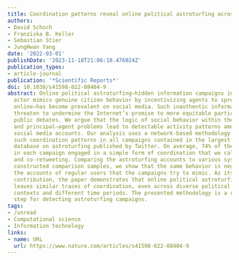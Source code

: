 ```yaml
---
title: Coordination patterns reveal online political astroturfing across the world
authors:
- David Schoch
- Franziska B. Keller
- Sebastian Stier
- JungHwan Yang
date: '2022-03-01'
publishDate: '2023-11-18T21:06:10.476024Z'
publication_types:
- article-journal
publication: '*Scientific Reports*'
doi: 10.1038/s41598-022-08404-9
abstract: Online political astroturfing—hidden information campaigns in which a political
  actor mimics genuine citizen behavior by incentivizing agents to spread information
  online—has become prevalent on social media. Such inauthentic information campaigns
  threaten to undermine the Internet’s promise to more equitable participation in
  public debates. We argue that the logic of social behavior within the campaign bureaucracy
  and principal–agent problems lead to detectable activity patterns among the campaign’s
  social media accounts. Our analysis uses a network-based methodology to identify
  such coordination patterns in all campaigns contained in the largest publicly available
  database on astroturfing published by Twitter. On average, 74% of the involved accounts
  in each campaign engaged in a simple form of coordination that we call co-tweeting
  and co-retweeting. Comparing the astroturfing accounts to various systematically
  constructed comparison samples, we show that the same behavior is negligible among
  the accounts of regular users that the campaigns try to mimic. As its main substantive
  contribution, the paper demonstrates that online political astroturfing consistently
  leaves similar traces of coordination, even across diverse political and country
  contexts and different time periods. The presented methodology is a reliable first
  step for detecting astroturfing campaigns.
tags:
- /unread
- Computational science
- Information technology
links:
- name: URL
  url: https://www.nature.com/articles/s41598-022-08404-9
---
```

